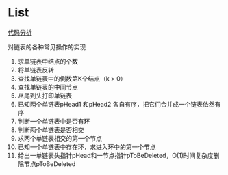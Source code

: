 # List
[代码分析](https://syfx.github.io/2019/04/04/%E9%93%BE%E8%A1%A8%E7%9B%B8%E5%85%B3%E6%93%8D%E4%BD%9C/#%E9%93%BE%E8%A1%A8%E7%9B%B8%E5%85%B3%E6%93%8D%E4%BD%9C)

对链表的各种常见操作的实现

1. 求单链表中结点的个数
2. 将单链表反转
3. 查找单链表中的倒数第K个结点（k > 0）
4. 查找单链表的中间节点
5. 从尾到头打印单链表
6. 已知两个单链表pHead1 和pHead2 各自有序，把它们合并成一个链表依然有序
7. 判断一个单链表中是否有环
8. 判断两个单链表是否相交
9. 求两个单链表相交的第一个节点
10. 已知一个单链表中存在环，求进入环中的第一个节点
11. 给出一单链表头指针pHead和一节点指针pToBeDeleted，O(1)时间复杂度删除节点pToBeDeleted
